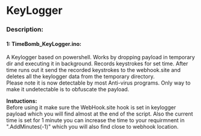 # KeyLogger

### Description:

#### 1: TimeBomb_KeyLogger.ino:<br>
A Keylogger based on powershell. Works by dropping payload in temporary dir and executing it in background. Records keystrokes for set time. 
After time runs out it send the recorded keystrokes to the webhook.site and deletes all the keylogger data from the temporary directory. <br>Please note it is now detectable by most Anti-virus programs. Only way to make it undetectable is to obfuscate the payload.<br>

**Instuctions:**<br>
Before using it make sure the WebHook.site hook is set in keylogger payload which you will find almost at the end of the script. Also the 
current time is set for 1 minute you can increase the time to your requirmnent in ".AddMinutes(-1)" which you will also find close to webhook location.<br>
